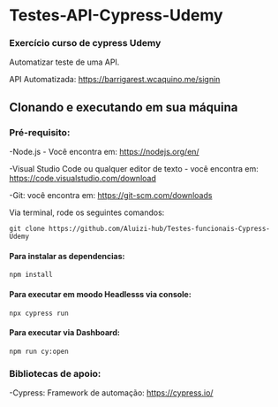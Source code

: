 # Testes-API-Cypress-Udemy

### Exercício curso de cypress Udemy 

Automatizar teste de uma API.

API Automatizada: https://barrigarest.wcaquino.me/signin

## Clonando e executando em sua máquina

### Pré-requisito:

-Node.js - Você encontra em: https://nodejs.org/en/

-Visual Studio Code ou qualquer editor de texto - você encontra em: https://code.visualstudio.com/download

-Git: você encontra em: https://git-scm.com/downloads


Via terminal, rode os seguintes comandos:
```  
git clone https://github.com/Aluizi-hub/Testes-funcionais-Cypress-Udemy
```

#### Para instalar as dependencias:
```
npm install 
```

#### Para executar em moodo Headlesss via console:
```
npx cypress run
```

#### Para executar via Dashboard:
```
npm run cy:open 
```


### Bibliotecas de apoio:
-Cypress: Framework de automação: https://cypress.io/

